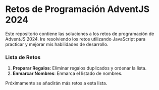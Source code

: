 # Retos de Programación AdventJS 2024

Este repositorio contiene las soluciones a los retos de programación de AdventJS 2024.
Ire resolviendo los retos utilizando JavaScript para practicar y mejorar mis habilidades de desarrollo.

### Lista de Retos

1. **Preparar Regalos**: Eliminar regalos duplicados y ordenar la lista.
2. **Enmarcar Nombres**: Enmarca el listado de nombres.

Próximamente se añadirán más retos a esta lista.